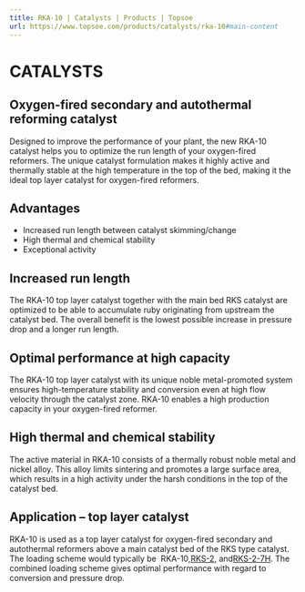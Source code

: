 ```yaml
---
title: RKA-10 | Catalysts | Products | Topsoe
url: https://www.topsoe.com/products/catalysts/rka-10#main-content
---
```


# CATALYSTS

## Oxygen-fired secondary and autothermal reforming catalyst

Designed to improve the performance of your plant, the new RKA-10 catalyst helps you to optimize the run length of your oxygen-fired reformers. The unique catalyst formulation makes it highly active and thermally stable at the high temperature in the top of the bed, making it the ideal top layer catalyst for oxygen-fired reformers.

## Advantages

- Increased run length between catalyst skimming/change
- High thermal and chemical stability
- Exceptional activity

## Increased run length

The RKA-10 top layer catalyst together with the main bed RKS catalyst are optimized to be able to accumulate ruby originating from upstream the catalyst bed. The overall benefit is the lowest possible increase in pressure drop and a longer run length.

## Optimal performance at high capacity

The RKA-10 top layer catalyst with its unique noble metal-promoted system ensures high-temperature stability and conversion even at high flow velocity through the catalyst zone. RKA-10 enables a high production capacity in your oxygen-fired reformer.

## High thermal and chemical stability

The active material in RKA-10 consists of a thermally robust noble metal and nickel alloy. This alloy limits sintering and promotes a large surface area, which results in a high activity under the harsh conditions in the top of the catalyst bed.

## Application – top layer catalyst

RKA-10 is used as a top layer catalyst for oxygen-fired secondary and autothermal reformers above a main catalyst bed of the RKS type catalyst. The loading scheme would typically be  RKA-10,[RKS-2](/products/catalysts/rks-2), and[RKS-2-7H](/products/catalysts/rks-2-7h). The combined loading scheme gives optimal performance with regard to conversion and pressure drop.